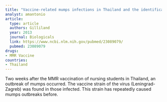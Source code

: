 ```yaml
---
title: "Vaccine-related mumps infections in Thailand and the identification of a novel mutation in the mumps fusion protein"
analyst: amantonio
article:
  type: article
  authors: Gilliland
  year: 2013
  journal: Biologicals
  link: https://www.ncbi.nlm.nih.gov/pubmed/23089079/
  pubmed: 23089079
drugs:
- MMR Vaccine
countries:
- Thailand
---
```


Two weeks after the MMR vaccination of nursing students in Thailand, an outbreak of mumps occurred. The vaccine strain of the virus (Leningrad-Zagreb) was found in those infected. This strain has repeatedly caused mumps outbreaks before.
